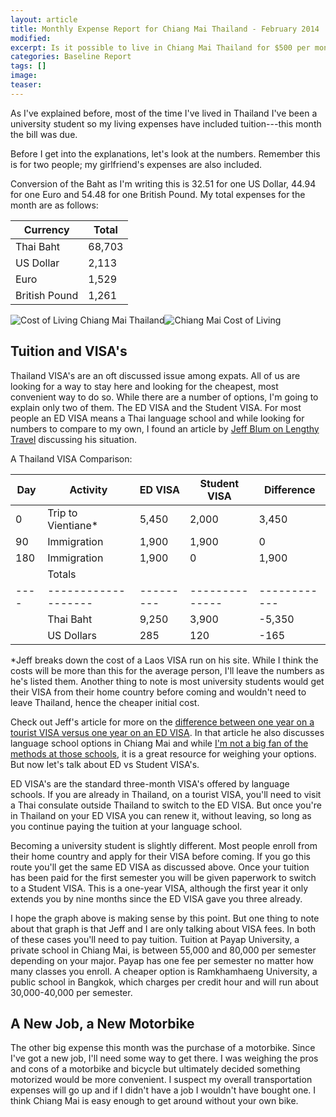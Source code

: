 ```yaml
---
layout: article
title: Monthly Expense Report for Chiang Mai Thailand - February 2014
modified:
excerpt: Is it possible to live in Chiang Mai Thailand for $500 per month? Not this month. Check out the Baseline Report for the details.
categories: Baseline Report
tags: []
image:
teaser:
---
```


As I've explained before, most of the time I've lived in Thailand I've been a university student so my living expenses have included tuition---this month the bill was due.

Before I get into the explanations, let's look at the numbers. Remember this is for two people; my girlfriend's expenses are also included.

Conversion of the Baht as I'm writing this is 32.51 for one US Dollar, 44.94 for one Euro and 54.48 for one British Pound. My total expenses for the month are as follows:

|Currency      |Total   |
|--------------|--------|
|Thai Baht     |68,703  |
|US Dollar     |2,113   |
|Euro          |1,529   |
|British Pound |1,261   |

![Cost of Living Chiang Mai Thailand](http://bradonomics.com/baseline-report-february-2014/Chiang-Mai-Spending-Category-List-Feb-2014.jpg)![Chiang Mai Cost of Living](http://bradonomics.com/baseline-report-february-2014/Chiang-Mai-Spending-Graph-Feb-2014.jpg)

## Tuition and VISA's

Thailand VISA's are an oft discussed issue among expats. All of us are looking for a way to stay here and looking for the cheapest, most convenient way to do so. While there are a number of options, I'm going to explain only two of them. The ED VISA and the Student VISA. For most people an ED VISA means a Thai language school and while looking for numbers to compare to my own, I found an article by [Jeff Blum on Lengthy Travel](http://www.lengthytravel.com/studying-thai-in-chiang-mai-advice-from-a-long-term-chiang-mai-resident/) discussing his situation.

A Thailand VISA Comparison:

|Day |Activity           | ED VISA | Student VISA | Difference |
|----|-------------------|---------|--------------|------------|
|0   |Trip to Vientiane* |5,450    |2,000         |3,450       |
|90  |Immigration        |1,900    |1,900         |0           |
|180 |Immigration        |1,900    |0             |1,900       |
|    |Totals             |         |              |            |
|----|-------------------|---------|--------------|------------|
|    |Thai Baht          |9,250    |3,900         |-5,350      |
|    |US Dollars         |285      |120           |-165        |


*Jeff breaks down the cost of a Laos VISA run on his site. While I think the costs will be more than this for the average person, I'll leave the numbers as he's listed them. Another thing to note is most university students would get their VISA from their home country before coming and wouldn't need to leave Thailand, hence the cheaper initial cost.

Check out Jeff's article for more on the [difference between one year on a tourist VISA versus one year on an ED VISA](http://www.lengthytravel.com/studying-thai-in-chiang-mai-advice-from-a-long-term-chiang-mai-resident/). In that article he also discusses language school options in Chiang Mai and while [I'm not a big fan of the methods at those schools](http://bradonomics.com/stupid-learn-second-language/), it is a great resource for weighing your options. But now let's talk about ED vs Student VISA's.

ED VISA's are the standard three-month VISA's offered by language schools. If you are already in Thailand, on a tourist VISA, you'll need to visit a Thai consulate outside Thailand to switch to the ED VISA. But once you're in Thailand on your ED VISA you can renew it, without leaving, so long as you continue paying the tuition at your language school.

Becoming a university student is slightly different. Most people enroll from their home country and apply for their VISA before coming. If you go this route you'll get the same ED VISA as discussed above. Once your tuition has been paid for the first semester you will be given paperwork to switch to a Student VISA. This is a one-year VISA, although the first year it only extends you by nine months since the ED VISA gave you three already.

I hope the graph above is making sense by this point. But one thing to note about that graph is that Jeff and I are only talking about VISA fees. In both of these cases you'll need to pay tuition. Tuition at Payap University, a private school in Chiang Mai, is between 55,000 and 80,000 per semester depending on your major. Payap has one fee per semester no matter how many classes you enroll. A cheaper option is Ramkhamhaeng University, a public school in Bangkok, which charges per credit hour and will run about 30,000-40,000 per semester.

## A New Job, a New Motorbike

The other big expense this month was the purchase of a motorbike. Since I've got a new job, I'll need some way to get there. I was weighing the pros and cons of a motorbike and bicycle but ultimately decided something motorized would be more convenient. I suspect my overall transportation expenses will go up and if I didn't have a job I wouldn't have bought one. I think Chiang Mai is easy enough to get around without your own bike.